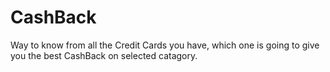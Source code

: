 # CashBack
Way to know from all the Credit Cards you have, which one is going to give you the best CashBack on selected catagory.
